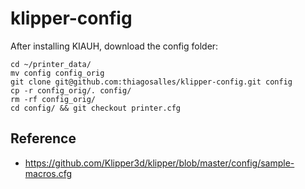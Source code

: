 # klipper-config

After installing KIAUH, download the config folder:
```
cd ~/printer_data/
mv config config_orig
git clone git@github.com:thiagosalles/klipper-config.git config
cp -r config_orig/. config/
rm -rf config_orig/
cd config/ && git checkout printer.cfg
```

## Reference

- https://github.com/Klipper3d/klipper/blob/master/config/sample-macros.cfg
